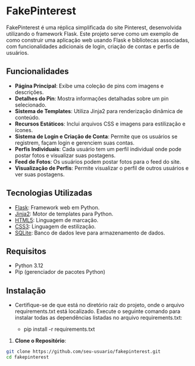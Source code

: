 # FakePinterest

FakePinterest é uma réplica simplificada do site Pinterest, desenvolvida utilizando o framework Flask. Este projeto serve como um exemplo de como construir uma aplicação web usando Flask e bibliotecas associadas, com funcionalidades adicionais de login, criação de contas e perfis de usuários.

## Funcionalidades

- **Página Principal**: Exibe uma coleção de pins com imagens e descrições.
- **Detalhes do Pin**: Mostra informações detalhadas sobre um pin selecionado.
- **Sistema de Templates**: Utiliza Jinja2 para renderização dinâmica de conteúdo.
- **Recursos Estáticos**: Inclui arquivos CSS e imagens para estilização e ícones.
- **Sistema de Login e Criação de Conta**: Permite que os usuários se registrem, façam login e gerenciem suas contas.
- **Perfis Individuais**: Cada usuário tem um perfil individual onde pode postar fotos e visualizar suas postagens.
- **Feed de Fotos**: Os usuários podem postar fotos para o feed do site.
- **Visualização de Perfis**: Permite visualizar o perfil de outros usuários e ver suas postagens.

## Tecnologias Utilizadas

- [Flask](https://flask.palletsprojects.com/): Framework web em Python.
- [Jinja2](https://jinja.palletsprojects.com/): Motor de templates para Python.
- [HTML5](https://developer.mozilla.org/pt-BR/docs/Web/HTML): Linguagem de marcação.
- [CSS3](https://developer.mozilla.org/pt-BR/docs/Web/CSS): Linguagem de estilização.
- [SQLite](https://www.sqlite.org/index.html): Banco de dados leve para armazenamento de dados.

## Requisitos

- Python 3.12
- Pip (gerenciador de pacotes Python)

## Instalação

- Certifique-se de que está no diretório raiz do projeto, onde o arquivo requirements.txt está localizado. Execute o seguinte comando para instalar todas as dependências listadas no arquivo requirements.txt:

   - pip install -r requirements.txt

1. **Clone o Repositório**:

```bash
git clone https://github.com/seu-usuario/fakepinterest.git
cd fakepinterest

